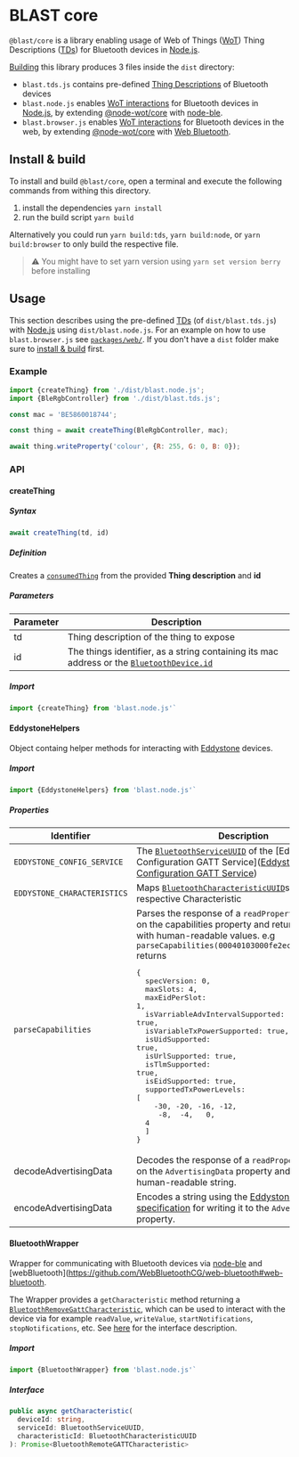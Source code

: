 # BLAST core
`@blast/core` is a library enabling usage of Web of Things ([WoT](https://www.w3.org/TR/wot-architecture/)) Thing Descriptions ([TDs](https://www.w3.org/2019/wot/td)) for Bluetooth devices in [Node.js](https://nodejs.org/).

[Building](#install--build) this library produces 3 files inside the `dist` directory:
  * `blast.tds.js` contains pre-defined [Thing Descriptions](https://www.w3.org/2019/wot/td) of Bluetooth devices
  * `blast.node.js` enables [WoT interactions](https://www.w3.org/TR/wot-architecture/#sec-interaction-model) for Bluetooth devices in [Node.js](https://nodejs.org/), by extending [@node-wot/core](https://github.com/eclipse/thingweb.node-wot) with [node-ble](https://github.com/chrvadala/node-ble).
  * `blast.browser.js` enables [WoT interactions](https://www.w3.org/TR/wot-architecture/#sec-interaction-model) for Bluetooth devices in the web, by extending [@node-wot/core](https://github.com/eclipse/thingweb.node-wot) with [Web Bluetooth](https://webbluetoothcg.github.io/web-bluetooth/).

## Install & build
To install and build `@blast/core`, open a terminal and execute the following commands from withing this directory.
  1. install the dependencies `yarn install`
  2. run the build script `yarn build`

Alternatively you could run `yarn build:tds`, `yarn build:node`, or `yarn build:browser` to only build the respective file.

> :warning: You might have to set yarn version using `yarn set version berry` before installing

## Usage
This section describes using the pre-defined [TDs](https://www.w3.org/2019/wot/td) (of `dist/blast.tds.js`) with [Node.js](https://nodejs.org/) using `dist/blast.node.js`. For an example on how to use `blast.browser.js` see [`packages/web/`](../web/). If you don't have a `dist` folder make sure to [install & build](#install--build) first.

### Example
```JavaScript
import {createThing} from './dist/blast.node.js';
import {BleRgbController} from './dist/blast.tds.js';

const mac = 'BE5860018744';

const thing = await createThing(BleRgbController, mac);

await thing.writeProperty('colour', {R: 255, G: 0, B: 0});
```

### API
#### createThing
##### Syntax
```JavaScript
await createThing(td, id)
```

##### Definition
Creates a [`consumedThing`](https://www.w3.org/TR/wot-scripting-api/#dom-consumedthing) from the provided **Thing description** and **id**

##### Parameters
| Parameter | Description |
| --- | ---|
| td | Thing description of the thing to expose |
| id | The things identifier, as a string containing its mac address or the [`BluetoothDevice.id`](https://webbluetoothcg.github.io/web-bluetooth/#dom-bluetoothdevice-id)

##### Import

```JavaScript
import {createThing} from 'blast.node.js'`
```

#### EddystoneHelpers
Object containg helper methods for interacting with [Eddystone](https://github.com/google/eddystone) devices.

##### Import
```JavaScript
import {EddystoneHelpers} from 'blast.node.js'`
```

##### Properties
| Identifier | Description |
| --- | --- |
|`EDDYSTONE_CONFIG_SERVICE` | The [`BluetoothServiceUUID`](https://webbluetoothcg.github.io/web-bluetooth/#typedefdef-bluetoothserviceuuid) of the [Eddystone Configuration GATT Service]([Eddystone Configuration GATT Service](https://github.com/google/eddystone/tree/master/configuration-service)) |
|`EDDYSTONE_CHARACTERISTICS` | Maps [`BluetoothCharacteristicUUID`](https://webbluetoothcg.github.io/web-bluetooth/#typedefdef-bluetoothcharacteristicuuid)s to their respective Characteristic
| `parseCapabilities` | Parses the response of a `readProperty` operation on the capabilities property and returns an object with human-readable values. e.g `parseCapabilities(00040103000fe2ecf0f4f8fc0004)` returns <pre>{<br>&nbsp;&nbsp;specVersion: 0,<br>&nbsp;&nbsp;maxSlots: 4,<br>&nbsp;&nbsp;maxEidPerSlot: 1,<br>&nbsp;&nbsp;isVarriableAdvIntervalSupported: true,<br>&nbsp;&nbsp;isVariableTxPowerSupported: true,<br>&nbsp;&nbsp;isUidSupported: true,<br>&nbsp;&nbsp;isUrlSupported: true,<br>&nbsp;&nbsp;isTlmSupported: true,<br>&nbsp;&nbsp;isEidSupported: true,<br>&nbsp;&nbsp;supportedTxPowerLevels: [<br>&nbsp;&nbsp;&nbsp;&nbsp;-30, -20, -16, -12,<br>&nbsp;&nbsp;&nbsp;&nbsp;&nbsp;-8,&nbsp; -4,&nbsp;&nbsp; 0, &nbsp;&nbsp;4<br>&nbsp;&nbsp;]<br>}</pre> |
| decodeAdvertisingData | Decodes the response of a `readProperty` operation on the `AdvertisingData` property and returns a human-readable string.
| encodeAdvertisingData | Encodes a string using the [Eddystone protocol specification](https://github.com/google/eddystone/blob/master/protocol-specification.md) for writing it to the `AdvertisingData` property.

#### BluetoothWrapper
Wrapper for communicating with Bluetooth devices via [node-ble](https://github.com/chrvadala/node-ble) and [webBluetooth](https://github.com/WebBluetoothCG/web-bluetooth#web-bluetooth.

The Wrapper provides a `getCharacteristic` method returning a [`BluetoothRemoveGattCharacteristic`](https://webbluetoothcg.github.io/web-bluetooth/#bluetoothgattcharacteristic-interface), which can be used to interact with the device via for example `readValue`, `writeValue`, `startNotifications`, `stopNotifications`, etc. See [here](https://webbluetoothcg.github.io/web-bluetooth/#bluetoothgattcharacteristic-interface) for the interface description.

##### Import
```JavaScript
import {BluetoothWrapper} from 'blast.node.js'`
```

##### Interface
```Typescript
public async getCharacteristic(
  deviceId: string,
  serviceId: BluetoothServiceUUID,
  characteristicId: BluetoothCharacteristicUUID
): Promise<BluetoothRemoteGATTCharacteristic>
```
